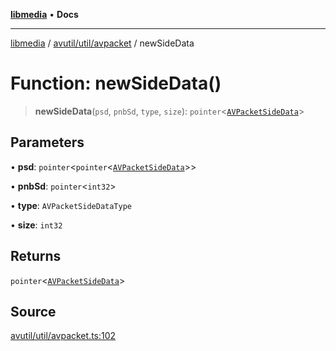 [**libmedia**](../../../../README.md) • **Docs**

***

[libmedia](../../../../README.md) / [avutil/util/avpacket](../README.md) / newSideData

# Function: newSideData()

> **newSideData**(`psd`, `pnbSd`, `type`, `size`): `pointer`\<[`AVPacketSideData`](../../../struct/avpacket/classes/AVPacketSideData.md)\>

## Parameters

• **psd**: `pointer`\<`pointer`\<[`AVPacketSideData`](../../../struct/avpacket/classes/AVPacketSideData.md)\>\>

• **pnbSd**: `pointer`\<`int32`\>

• **type**: `AVPacketSideDataType`

• **size**: `int32`

## Returns

`pointer`\<[`AVPacketSideData`](../../../struct/avpacket/classes/AVPacketSideData.md)\>

## Source

[avutil/util/avpacket.ts:102](https://github.com/zhaohappy/libmedia/blob/87bf8029d8be58d5035a3f4dc7037c25d1ac371b/src/avutil/util/avpacket.ts#L102)
